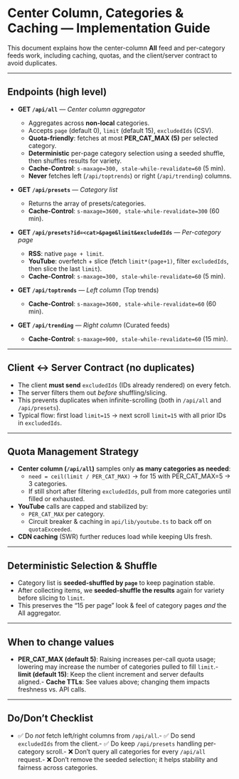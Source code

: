 # Center Column, Categories & Caching — Implementation Guide

This document explains how the center-column **All** feed and per-category feeds work, including
caching, quotas, and the client/server contract to avoid duplicates.

---

## Endpoints (high level)

- **GET `/api/all`** — _Center column aggregator_
    - Aggregates across **non-local** categories.
    - Accepts `page` (default 0), `limit` (default 15), `excludedIds` (CSV).
    - **Quota-friendly**: fetches at most **PER_CAT_MAX (5)** per selected category.
    - **Deterministic** per-page category selection using a seeded shuffle, then shuffles results for variety.
    - **Cache-Control**: `s-maxage=300, stale-while-revalidate=60` (5 min).
    - **Never** fetches left (`/api/toptrends`) or right (`/api/trending`) columns.

- **GET `/api/presets`** — _Category list_
    - Returns the array of presets/categories.
    - **Cache-Control**: `s-maxage=3600, stale-while-revalidate=300` (60 min).

- **GET `/api/presets?id=<cat>&page&limit&excludedIds`** — _Per-category page_
    - **RSS**: native `page + limit`.
    - **YouTube**: overfetch + slice (fetch `limit*(page+1)`, filter `excludedIds`, then slice the last `limit`).
    - **Cache-Control**: `s-maxage=300, stale-while-revalidate=60` (5 min).

- **GET `/api/toptrends`** — _Left column_ (Top trends)
    - **Cache-Control**: `s-maxage=3600, stale-while-revalidate=60` (60 min).

- **GET `/api/trending`** — _Right column_ (Curated feeds)
    - **Cache-Control**: `s-maxage=900, stale-while-revalidate=60` (15 min).

---

## Client ↔ Server Contract (no duplicates)

- The client **must send** `excludedIds` (IDs already rendered) on every fetch.
- The server filters them out _before_ shuffling/slicing.
- This prevents duplicates when infinite-scrolling (both in `/api/all` and `/api/presets`).
- Typical flow: first load `limit=15` → next scroll `limit=15` with all prior IDs in `excludedIds`.

---

## Quota Management Strategy

- **Center column (`/api/all`)** samples only **as many categories as needed**:
    - `need = ceil(limit / PER_CAT_MAX)` → for 15 with PER_CAT_MAX=5 → 3 categories.
    - If still short after filtering `excludedIds`, pull from more categories until filled or exhausted.
- **YouTube** calls are capped and stabilized by:
    - `PER_CAT_MAX` per category.
    - Circuit breaker & caching in `api/lib/youtube.ts` to back off on `quotaExceeded`.
- **CDN caching** (SWR) further reduces load while keeping UIs fresh.

---

## Deterministic Selection & Shuffle

- Category list is **seeded-shuffled by `page`** to keep pagination stable.
- After collecting items, we **seeded-shuffle the results** again for variety before slicing to `limit`.
- This preserves the “15 per page” look & feel of category pages _and_ the All aggregator.

---

## When to change values

- **PER_CAT_MAX (default 5)**: Raising increases per-call quota usage; lowering may increase the number of categories pulled to fill `limit`.- **limit (default 15)**: Keep the client increment and server defaults aligned.- **Cache TTLs**: See values above; changing them impacts freshness vs. API calls.

---

## Do/Don’t Checklist

- ✅ Do _not_ fetch left/right columns from `/api/all`.- ✅ Do send `excludedIds` from the client.- ✅ Do keep `/api/presets` handling per-category scroll.- ❌ Don’t query all categories for every `/api/all` request.- ❌ Don’t remove the seeded selection; it helps stability and fairness across categories.
